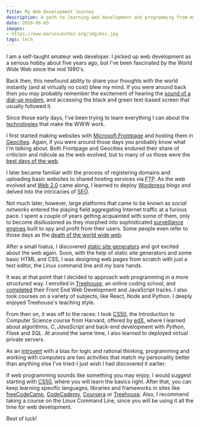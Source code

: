 ```yaml
---
Title: My Web Development Journey
description: A path to learning web development and programming from my own experience
date: 2020-06-03
images:
- https://www.mariosanchez.org/img/msc.jpg
tags: tech
---
```


I am a self-taught amateur web developer. I picked up web development as a serious hobby about five years ago, but I've been fascinated by the World Wide Web since the mid 1990's. 

Back then, this newfound ability to share your thoughts with the world instantly (and at virtually no cost) blew my mind. If you were around back then you may probably remember the excitement of hearing the [sound of a dial-up modem](https://www.youtube.com/watch?v=ckc6XSSh52w), and accessing the black and green text-based screen that usually followed it.  

Since those early days, I've been trying to learn everything I can about the [technologies](https://cs50.harvard.edu/technology/2017/) that make the WWW work. 

I first started making websites with [Microsoft Frontpage](https://en.wikipedia.org/wiki/Microsoft_FrontPage) and hosting them in [Geocities](https://www.citylab.com/life/2019/01/geocities-archive-netscape-browser-first-web-suburbs-aol/580285/). Again, if you were around those days you probably know what I'm talking about. Both Frontpage and Geocities endured their share of criticism and ridicule as the web evolved, but to many of us those were the [best days of the web](https://neustadt.fr/essays/the-small-web/).

I later became familiar with the process of registering domains and uploading basic websites to shared hosting services via <abbr title="File Transfer Protocol">FTP</abbr>. As the web evolved and [Web 2.0](https://www.cbsnews.com/news/what-is-web-20/) came along, I learned to deploy [Wordpress](https://wordpress.org/) blogs and delved into the intricacies of <abbr title="Search Engine Optimization">SEO</abbr>.  

Not much later, however, large platforms that came to be known as *social networks* entered the playing field aggregating Internet traffic at a furious pace. I spent a couple of years getting acquainted with some of them, only to become disillusioned as they morphed into sophisticated [surveillance engines](https://nomasters.io/posts/nonparticipation/) built to spy and profit from their users. Some people even refer to those days as the [death of the world wide web](https://staltz.com/the-web-began-dying-in-2014-heres-how.html).

After a small hiatus, I discovered [static site generators](https://www.sitepoint.com/static-site-generators/) and got excited about the web again. Soon, with the help of static site generators and some basic HTML and CSS, I was designing web pages from scratch with just a text editor, the Linux command line and my bare hands. 

It was at that point that I decided to approach web programming in a more structured way. I enrolled in [Treehouse](https://teamtreehouse.com), an online coding school, and [completed](https://teamtreehouse.com/mariosanchezcarrion) their Front End Web Development and JavaScript tracks. I also took courses on a variety of subjects, like React, Node and Python. I deeply enjoyed Treehouse's teaching style. 

From then on, it was off to the races: I took [CS50](https://www.edx.org/course/cs50s-introduction-to-computer-science), the Introduction to Computer Science course from Harvard, offered by [edX](https://edx.org), where I learned about algorithms, *C*, *JavaScript* and back-end development with *Python*, *Flask* and *SQL*. At around the same time, I also learned to deployed virtual private servers. 

As an [introvert](https://www.16personalities.com/intj-personality) with a bias for logic and rational thinking, programming and working with computers are two activities that match my personality better than anything else I've tried-I just wish I had discovered it earlier. 

If web programming sounds like something you may enjoy, I would suggest starting with [CS50](https://www.edx.org/course/cs50s-introduction-to-computer-science), where you will learn the basics right. After that, you can keep learning specific languages, libraries and frameworks in sites like [freeCodeCamp](https://freecodecamp.com), [CodeCademy](https://codecademy.com), [Coursera](https://coursera.org) or [Treehouse](https://teamtreehouse). Also, I recommend taking a course on the Linux Command Line, since you will be using it all the time for web development.

Best of luck!

